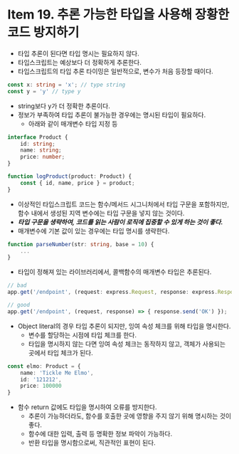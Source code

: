 # Item 19. 추론 가능한 타입을 사용해 장황한 코드 방지하기

* 타입 추론이 된다면 타입 명시는 필요하지 않다.
* 타입스크립트는 예상보다 더 정확하게 추론한다.
* 타입스크립트의 타입 추론 타이밍은 일반적으로, 변수가 처음 등장할 때이다.

```ts
const x: string = 'x'; // type string
const y = 'y' // type y
```

* string보다 y가 더 정확한 추론이다.
* 정보가 부족하여 타입 추론이 불가능한 경우에는 명시된 타입이 필요하다.
    * 아래와 같이 매개변수 타입 지정 등
```ts
interface Product {
    id: string;
    name: string;
    price: number;
}

function logProduct(product: Product) {
    const { id, name, price } = product;
}
```

* 이상적인 타입스크립트 코드는 함수/메서드 시그니처에서 타입 구문을 포함하지만, 함수 내에서 생성된 지역 변수에는 타입 구문을 넣지 않는 것이다.
* ***타입 구문을 생략하여, 코드를 읽는 사람이 로직에 집중할 수 있게 하는 것이 좋다.***
* 매개변수에 기본 값이 있는 경우에는 타입 명시를 생략한다.

```ts
function parseNumber(str: string, base = 10) {
    ...
}
```

* 타입이 정해져 있는 라이브러리에서, 콜백함수의 매개변수 타입은 추론된다.

```ts
// bad
app.get('/endpoint', (request: express.Request, response: express.Response) => { response.send('OK') });

// good
app.get('/endpoint', (request, response) => { response.send('OK') });
```

* Object literal의 경우 타입 추론이 되지만, 잉여 속성 체크를 위해 타입을 명시한다.
    * 변수를 할당하는 시점에 타입 체크를 한다.
    * 타입을 명시하지 않는 다면 잉여 속성 체크는 동작하지 않고, 객체가 사용되는 곳에서 타입 체크가 된다.
```ts
const elmo: Product = {
    name: 'Tickle Me Elmo',
    id: '121212',
    price: 100000
}
```

* 함수 return 값에도 타입을 명시하여 오류를 방지한다.
    * 추론이 가능하더라도, 함수를 호출한 곳에 영향을 주지 않기 위해 명시하는 것이 좋다.
    * 함수에 대한 입력, 출력 등 명확한 정보 파악이 가능하다.
    * 반환 타입을 명시함으로써, 직관적인 표현이 된다.
    